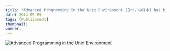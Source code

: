 ```yaml
---
title: "Advanced Programming in the Unix Environment (3rd，中译本) has been published"
date: 2014-06-09
tags: [Publishment]
thumbnail:
banner: 
---
```

![Advanced Programming in the Unix Environment](/2014/06/09/book-published/book.jpg)